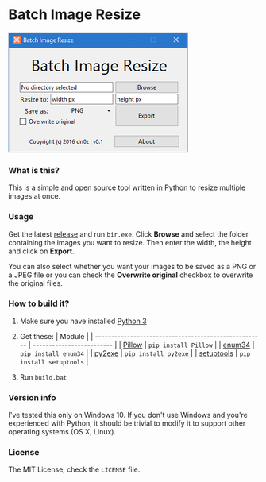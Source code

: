# Batch Image Resize

![screenshot](screenshot.png?raw=true)

### What is this?
This is a simple and open source tool written in
[Python](https://www.python.org/) to resize multiple images at once.

### Usage
Get the latest [release](https://github.com/dn0z/Batch-Image-Resize/releases)
and run `bir.exe`. Click **Browse** and select the folder containing
the images you want to resize. Then enter the width, the height and
click on **Export**.

You can also select whether you want your images to be saved as a PNG
or a JPEG file or you can check the **Overwrite original** checkbox
to overwrite the original files.

### How to build it?
1. Make sure you have installed [Python 3](https://www.python.org/downloads/)
2. Get these:
    | Module                                                                            |
    | ----------------------------------------------------- | ------------------------- |
    | [Pillow](https://pypi.python.org/pypi/Pillow/3.4.2)   | `pip install Pillow`      |
    | [enum34](https://pypi.python.org/pypi/enum34)         | `pip install enum34`      |
    | [py2exe](https://pypi.python.org/pypi/py2exe/)        | `pip install py2exe`      |
    | [setuptools](https://pypi.python.org/pypi/setuptools) | `pip install setuptools`  |

3. Run `build.bat`

### Version info
I've tested this only on Windows 10. If you don't use Windows and you're
experienced with Python, it should be trivial to modify it to support
other operating systems (OS X, Linux).

### License
The MIT License, check the `LICENSE` file.
